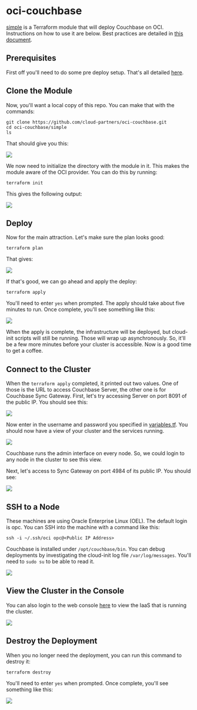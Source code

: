 # oci-couchbase
[simple](simple) is a Terraform module that will deploy Couchbase on OCI. Instructions on how to use it are below. Best practices are detailed in [this document](bestpractices.md).

## Prerequisites
First off you'll need to do some pre deploy setup.  That's all detailed [here](https://github.com/cloud-partners/oci-prerequisites).

## Clone the Module
Now, you'll want a local copy of this repo.  You can make that with the commands:

    git clone https://github.com/cloud-partners/oci-couchbase.git
    cd oci-couchbase/simple
    ls

That should give you this:

![](./images/01%20-%20git%20clone.png)

We now need to initialize the directory with the module in it.  This makes the module aware of the OCI provider.  You can do this by running:

    terraform init

This gives the following output:

![](./images/02%20-%20terraform%20init.png)

## Deploy
Now for the main attraction.  Let's make sure the plan looks good:

    terraform plan

That gives:

![](./images/03%20-%20terraform%20plan.png)

If that's good, we can go ahead and apply the deploy:

    terraform apply

You'll need to enter `yes` when prompted.  The apply should take about five minutes to run.  Once complete, you'll see something like this:

![](./images/04%20-%20terraform%20apply.png)

When the apply is complete, the infrastructure will be deployed, but cloud-init scripts will still be running.  Those will wrap up asynchronously.  So, it'll be a few more minutes before your cluster is accessible.  Now is a good time to get a coffee.

## Connect to the Cluster
When the `terraform apply` completed, it printed out two values.  One of those is the URL to access Couchbase Server, the other one is for Couchbase Sync Gateway.  First, let's try accessing Server on port 8091 of the public IP.  You should see this:

![](./images/05%20-%20server%20login.png)

Now enter in the username and password you specified in [variables.tf](./simple/variables.tf).  You should now have a view of your cluster and the services running.

![](./images/06%20-%20server.png)

Couchbase runs the admin interface on every node.  So, we could login to any node in the cluster to see this view.

Next, let's access to Sync Gateway on port 4984 of its public IP.  You should see:

![](./images/07%20-%20sync%20gateway.png)

## SSH to a Node
These machines are using Oracle Enterprise Linux (OEL).  The default login is opc.  You can SSH into the machine with a command like this:

    ssh -i ~/.ssh/oci opc@<Public IP Address>

Couchbase is installed under `/opt/couchbase/bin`.  You can debug deployments by investigating the cloud-init log file `/var/log/messages`.  You'll need to `sudo su` to be able to read it.

![](./images/08%20-%20ssh.png)

## View the Cluster in the Console
You can also login to the web console [here](https://console.us-phoenix-1.oraclecloud.com/a/compute/instances) to view the IaaS that is running the cluster.

![](./images/09%20-%20console.png)

## Destroy the Deployment
When you no longer need the deployment, you can run this command to destroy it:

    terraform destroy

You'll need to enter `yes` when prompted.  Once complete, you'll see something like this:

![](./images/10%20-%20terraform%20destroy.png)

